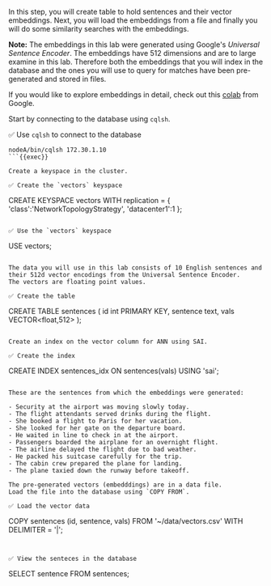 In this step, you will create table to hold sentences and their vector embeddings.
Next, you will load the embeddings from a file and finally you will do some similarity searches with the embeddings.

**Note:** The embeddings in this lab were generated using Google's *Universal Sentence Encoder*. 
The embeddings have 512 dimensions and are to large examine in this lab.
Therefore both the embeddings that you will index in the database and the ones you will use to query for matches have been pre-generated and stored in files.

If you would like to explore embeddings in detail, check out this 
[colab](https://colab.research.google.com/github/tensorflow/docs/blob/master/site/en/hub/tutorials/semantic_similarity_with_tf_hub_universal_encoder.ipynb#scrollTo=zwty8Z6mAkdV)
from Google.

Start by connecting to the database using `cqlsh`.

✅ Use `cqlsh` to connect to the database
```
nodeA/bin/cqlsh 172.30.1.10
```{{exec}}

Create a keyspace in the cluster.

✅ Create the `vectors` keyspace
```
CREATE KEYSPACE vectors WITH replication = {
  'class':'NetworkTopologyStrategy',
  'datacenter1':1
};
```{{exec}}

✅ Use the `vectors` keyspace
```
USE vectors;
```{{exec}}

The data you will use in this lab consists of 10 English sentences and their 512d vector encodings from the Universal Sentence Encoder. 
The vectors are floating point values.

✅ Create the table
```
CREATE TABLE sentences (
    id int PRIMARY KEY,
    sentence text,
    vals VECTOR<float,512>
);
```{{exec}}

Create an index on the vector column for ANN using SAI. 

✅ Create the index
```
CREATE INDEX sentences_idx 
  ON sentences(vals) USING 'sai';
```{{exec}}

These are the sentences from which the embeddings were generated:

- Security at the airport was moving slowly today.  
- The flight attendants served drinks during the flight.  
- She booked a flight to Paris for her vacation.  
- She looked for her gate on the departure board.  
- He waited in line to check in at the airport.  
- Passengers boarded the airplane for an overnight flight.  
- The airline delayed the flight due to bad weather.  
- He packed his suitcase carefully for the trip.  
- The cabin crew prepared the plane for landing.  
- The plane taxied down the runway before takeoff.  

The pre-generated vectors (embedddings) are in a data file.
Load the file into the database using `COPY FROM`.

✅ Load the vector data
```
COPY sentences (id, sentence, vals)
  FROM '~/data/vectors.csv' WITH DELIMITER = '|';
```{{exec}}


✅ View the senteces in the database
```
SELECT sentence FROM sentences;
```{{exec}}